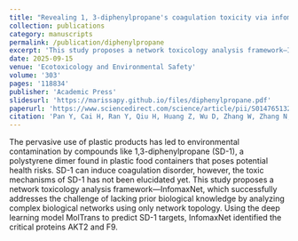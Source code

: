 ```yaml
---
title: "Revealing 1, 3-diphenylpropane's coagulation toxicity via infomaxnet-based network toxicology and molecular simulations"
collection: publications
category: manuscripts
permalink: /publication/diphenylpropane
excerpt: 'This study proposes a network toxicology analysis framework—InfomaxNet, which successfully addresses the challenge of lacking prior biological knowledge by analyzing complex biological networks using only network topology. Using the deep learning model MolTrans to predict SD-1 targets, InfomaxNet identified the critical proteins AKT2 and F9.'
date: 2025-09-15
venue: 'Ecotoxicology and Environmental Safety'
volume: '303'
pages: '118834'
publisher: 'Academic Press'
slidesurl: 'https://marissapy.github.io/files/diphenylpropane.pdf'
paperurl: 'https://www.sciencedirect.com/science/article/pii/S0147651325011790'
citation: 'Pan Y, Cai H, Ran Y, Qiu H, Huang Z, Wu D, Zhang W, Zhang N, Cheng L, Long J, Gao S, Qiu X, Li G, Xian B. Revealing 1, 3-diphenylpropane's coagulation toxicity via infomaxnet-based network toxicology and molecular simulations. Ecotoxicology and Environmental Safety. 2025 Sep 15;303:118834.'
---
```


The pervasive use of plastic products has led to environmental contamination by compounds like 1,3-diphenylpropane (SD-1), a polystyrene dimer found in plastic food containers that poses potential health risks. SD-1 can induce coagulation disorder, however, the toxic mechanisms of SD-1 has not been elucidated yet. This study proposes a network toxicology analysis framework—InfomaxNet, which successfully addresses the challenge of lacking prior biological knowledge by analyzing complex biological networks using only network topology. Using the deep learning model MolTrans to predict SD-1 targets, InfomaxNet identified the critical proteins AKT2 and F9.
